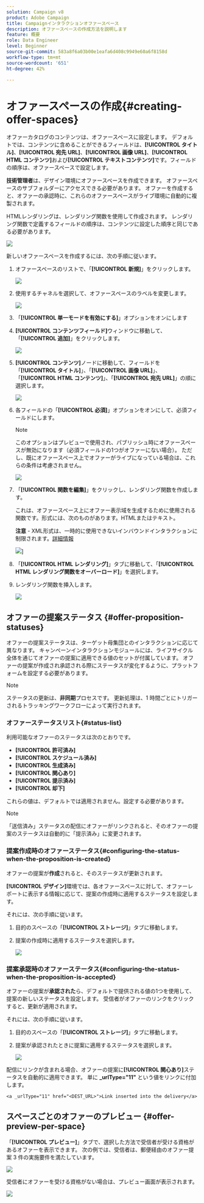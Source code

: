 ```yaml
---
solution: Campaign v8
product: Adobe Campaign
title: Campaignインタラクションオファースペース
description: オファースペースの作成方法を説明します
feature: 概要
role: Data Engineer
level: Beginner
source-git-commit: 583a8f6a03b00e1eafa6d408c9949e60a6f8158d
workflow-type: tm+mt
source-wordcount: '651'
ht-degree: 42%

---
```


# オファースペースの作成{#creating-offer-spaces}

オファーカタログのコンテンツは、オファースペースに設定します。 デフォルトでは、コンテンツに含めることができるフィールドは、**[!UICONTROL タイトル]**、**[!UICONTROL 宛先 URL]**、**[!UICONTROL 画像 URL]**、**[!UICONTROL HTML コンテンツ]**&#x200B;および&#x200B;**[!UICONTROL テキストコンテンツ]**&#x200B;です。フィールドの順序は、オファースペースで設定します。

**技術管理者**&#x200B;は、デザイン環境にオファースペースを作成できます。 オファースペースのサブフォルダーにアクセスできる必要があります。 オファーを作成すると、オファーの承認時に、これらのオファースペースがライブ環境に自動的に複製されます。

HTMLレンダリングは、レンダリング関数を使用して作成されます。 レンダリング関数で定義するフィールドの順序は、コンテンツに設定した順序と同じである必要があります。

![](assets/offer_space_create_009.png)

新しいオファースペースを作成するには、次の手順に従います。

1. オファースペースのリストで、「**[!UICONTROL 新規]**」をクリックします。

   ![](assets/offer_space_create_001.png)

1. 使用するチャネルを選択して、オファースペースのラベルを変更します。

   ![](assets/offer_space_create_002.png)

1. 「**[!UICONTROL 単一モードを有効にする]**」オプションをオンにします

1. **[!UICONTROL コンテンツフィールド]**&#x200B;ウィンドウに移動して、「**[!UICONTROL 追加]**」をクリックします。

   ![](assets/offer_space_create_003.png)

1. **[!UICONTROL コンテンツ]**&#x200B;ノードに移動して、フィールドを「**[!UICONTROL タイトル]**」、「**[!UICONTROL 画像 URL]**」、「**[!UICONTROL HTML コンテンツ]**」、「**[!UICONTROL 宛先 URL]**」の順に選択します。

   ![](assets/offer_space_create_004.png)

1. 各フィールドの「**[!UICONTROL 必須]**」オプションをオンにして、必須フィールドにします。

   >[!NOTE]
   >
   >このオプションはプレビューで使用され、パブリッシュ時にオファースペースが無効になります（必須フィールドの1つがオファーにない場合）。 ただし、既にオファースペース上でオファーがライブになっている場合は、これらの条件は考慮されません。

   ![](assets/offer_space_create_005.png)

1. 「**[!UICONTROL 関数を編集]**」をクリックし、レンダリング関数を作成します。

   これは、オファースペース上にオファー表示域を生成するために使用される関数です。形式には、次のものがあります。HTMLまたはテキスト。

   **注意**  - XML形式は、一時的に使用できないインバウンドインタラクションに制限されます。[詳細情報](../start/capability-matrix.md#gs-unavailable-features)

   ![](assets/offer_space_create_006.png)]

1. 「**[!UICONTROL HTML レンダリング]**」タブに移動して、「**[!UICONTROL HTML レンダリング関数をオーバーロード]**」を選択します。
1. レンダリング関数を挿入します。

   ![](assets/offer_space_create_007.png)

## オファーの提案ステータス {#offer-proposition-statuses}

オファーの提案ステータスは、ターゲット母集団とのインタラクションに応じて異なります。 キャンペーンインタラクションモジュールには、ライフサイクル全体を通じてオファーの提案に適用できる値のセットが付属しています。 オファーの提案が作成され承認される際にステータスが変化するように、プラットフォームを設定する必要があります。

>[!NOTE]
>
>ステータスの更新は、**非同期**&#x200B;プロセスです。 更新処理は、1 時間ごとにトリガーされるトラッキングワークフローによって実行されます。

### オファーステータスリスト{#status-list}

利用可能なオファーのステータスは次のとおりです。

* **[!UICONTROL 許可済み]**
* **[!UICONTROL スケジュール済み]**
* **[!UICONTROL 生成済み]**
* **[!UICONTROL 関心あり]**
* **[!UICONTROL 提示済み]**
* **[!UICONTROL 却下]**

これらの値は、デフォルトでは適用されません。設定する必要があります。

>[!NOTE]
>
>「送信済み」ステータスの配信にオファーがリンクされると、そのオファーの提案のステータスは自動的に「提示済み」に変更されます。

### 提案作成時のオファーステータス{#configuring-the-status-when-the-proposition-is-created}

オファーの提案が&#x200B;**作成**&#x200B;されると、そのステータスが更新されます。

**[!UICONTROL デザイン]**&#x200B;環境では、各オファースペースに対して、オファーレポートに表示する情報に応じて、提案の作成時に適用するステータスを設定します。

それには、次の手順に従います。

1. 目的のスペースの「**[!UICONTROL ストレージ]**」タブに移動します。
1. 提案の作成時に適用するステータスを選択します。

   ![](assets/offer_update_status_001.png)

### 提案承認時のオファーステータス{#configuring-the-status-when-the-proposition-is-accepted}

オファーの提案が&#x200B;**承認された**&#x200B;ら、デフォルトで提供される値の1つを使用して、提案の新しいステータスを設定します。 受信者がオファーのリンクをクリックすると、更新が適用されます。

それには、次の手順に従います。

1. 目的のスペースの「**[!UICONTROL ストレージ]**」タブに移動します。
1. 提案が承認されたときに提案に適用するステータスを選択します。

   ![](assets/offer_update_status_002.png)

<!--
**Inbound interaction**

The **[!UICONTROL Storage]** tab lets you define statuses for **proposed** and **accepted** offer propositions only. For inbound interaction, the status of offer propositions should be specified directly in the URL for calling the offer engine, rather than through the interface. This way, you will be able to specify which status to apply in other cases, for example if an offer proposition is rejected.

```
<BASE_URL>?a=UpdateStatus&p=<PRIMARY_KEY_OF_THE_PROPOSITION>&st=<NEW_STATUS_OF_THE_PROPOSITION>&r=<REDIRECT_URL>
```

For instance, the proposition (identifier **40004**) that matches the **Home insurance** offer displayed on the **Neobank** site contains the following URL:

```
<BASE_URL>?a=UpdateStatus&p=<40004>&st=<3>&r=<"http://www.neobank.com/insurance/subscribe.html">
```

As soon as a visitor clicks the offer, and therefore the URL, the **[!UICONTROL Accepted]** status (value **3**) is applied to the proposition and the visitor is redirected to a new page of the **Neobank** site to take out the insurance contract.

>[!NOTE]
>
>If you want to specify another status in the url (for example if an offer proposition is rejected), use the value corresponding to the desired status. Example: **[!UICONTROL Rejected]** = "5", **[!UICONTROL Presented]** = "1" and so on.
>
>Statuses and their values can be retrieved in the **[!UICONTROL Offer propositions (nms)]** data schema. For more on this, refer to [this page](../../configuration/using/data-schemas.md).

**Outbound interaction**
-->

配信にリンクが含まれる場合、オファーの提案に&#x200B;**[!UICONTROL 関心あり]**&#x200B;ステータスを自動的に適用できます。 単に **_urlType=&quot;11&quot;** という値をリンクに付加します。

```
<a _urlType="11" href="<DEST_URL>">Link inserted into the delivery</a>
```

## スペースごとのオファーのプレビュー {#offer-preview-per-space}

「**[!UICONTROL プレビュー]**」タブで、選択した方法で受信者が受ける資格があるオファーを表示できます。 次の例では、受信者は、郵便経由のオファー提案 3 件の実施要件を満たしています。

![](assets/offer_space_overview_002.png)

受信者にオファーを受ける資格がない場合は、プレビュー画面が表示されます。

![](assets/offer_space_overview_001.png)

<!--
The preview can ignore contexts when they are restricted to a space. This is the case when the interaction schema has been extended to add fields referenced in a space using an inbound channel (for more on this, refer to Extension example.
-->

